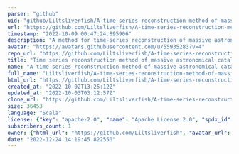 ```yaml
---
parser: "github"
uid: "github/Liltsliverfish/A-time-series-reconstruction-method-of-massive-astronomical-catalogues-based-on-Spark"
url: "https://github.com/Liltsliverfish/A-time-series-reconstruction-method-of-massive-astronomical-catalogues-based-on-Spark"
timestamp: "2022-10-09 00:47:24.895906"
description: "A method for time-series reconstruction of massive astronomical catalogues."
avatar: "https://avatars.githubusercontent.com/u/55935283?v=4"
repo_url: "https://github.com/Liltsliverfish/A-time-series-reconstruction-method-of-massive-astronomical-catalogues-based-on-Spark"
title: "Time series reconstruction method of massive astronomical catalogues"
name: "A-time-series-reconstruction-method-of-massive-astronomical-catalogues-based-on-Spark"
full_name: "Liltsliverfish/A-time-series-reconstruction-method-of-massive-astronomical-catalogues-based-on-Spark"
html_url: "https://github.com/Liltsliverfish/A-time-series-reconstruction-method-of-massive-astronomical-catalogues-based-on-Spark"
created_at: "2022-10-02T13:25:12Z"
updated_at: "2022-10-03T03:12:57Z"
clone_url: "https://github.com/Liltsliverfish/A-time-series-reconstruction-method-of-massive-astronomical-catalogues-based-on-Spark.git"
size: 36453
language: "Scala"
license: {"key": "apache-2.0", "name": "Apache License 2.0", "spdx_id": "Apache-2.0", "url": "https://api.github.com/licenses/apache-2.0", "node_id": "MDc6TGljZW5zZTI="}
subscribers_count: 1
owner: {"html_url": "https://github.com/Liltsliverfish", "avatar_url": "https://avatars.githubusercontent.com/u/55935283?v=4", "login": "Liltsliverfish", "type": "User"}
date: "2022-12-24 14:19:45.822550"
---
```


